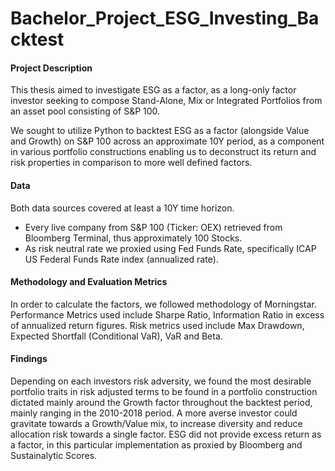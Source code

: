 # Bachelor_Project_ESG_Investing_Backtest

#### Project Description

This thesis aimed to investigate ESG as a factor, as a long-only factor investor seeking to compose Stand-Alone, Mix or Integrated Portfolios from an asset pool consisting of S&P 100. 

We sought to utilize Python to backtest ESG as a factor (alongside Value and Growth) on S&P 100 across an approximate 10Y period, as a component in various portfolio constructions enabling us to deconstruct its return and risk properties in comparison to more well defined factors.


#### Data

Both data sources covered at least a 10Y time horizon.
- Every live company from S&P 100 (Ticker: OEX) retrieved from Bloomberg Terminal, thus approximately 100 Stocks. 
- As risk neutral rate we proxied using Fed Funds Rate, specifically ICAP US Federal Funds Rate index (annualized rate).


#### Methodology and Evaluation Metrics

In order to calculate the factors, we followed methodology of Morningstar.
Performance Metrics used include Sharpe Ratio, Information Ratio in excess of annualized return figures.
Risk metrics used include Max Drawdown, Expected Shortfall (Conditional VaR), VaR and Beta.


#### Findings

Depending on each investors risk adversity, we found the most desirable portfolio traits in risk adjusted terms to be found in a portfolio construction dictated mainly around the Growth factor throughout the backtest period, mainly ranging in the 2010-2018 period. 
A more averse investor could gravitate towards a Growth/Value mix, to increase diversity and reduce allocation risk towards a single factor. 
ESG did not provide excess return as a factor, in this particular implementation as proxied by Bloomberg and Sustainalytic Scores.


